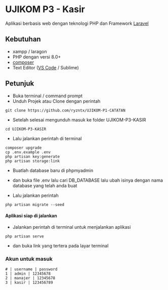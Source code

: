 # UJIKOM P3 - Kasir

Aplikasi berbasis web dengan teknologi PHP dan Framework [Laravel](https://laravel.com/)

## Kebutuhan
+ xampp / laragon
+ PHP dengan versi 8.0+
+ [composer](https://getcomposer.org/download/)
+ Text Editor ([VS Code](https://code.visualstudio.com/download) / Sublime)

## Petunjuk

+ Buka terminal / command prompt
+ Unduh Projek atau Clone dengan perintah

```
git clone https://github.com/ryzntx/UJIKOM-P1-CATATAN
```

+ Setelah selesai mengunduh masuk ke folder UJIKOM-P3-KASIR

```
cd UJIKOM-P3-KASIR
```

+ Lalu jalankan perintah di terminal

```
composer upgrade
cp .env.example .env
php artisan key:generate
php artisan storage:link
```

+ Buatlah database baru di phpmyadmin
+ dan buka file .env lalu cari DB_DATABASE lalu ubah isinya dengan nama database yang telah anda buat

+ Lalu jalankan perintah

```
php artisan migrate --seed
```

#### Aplikasi siap di jalankan

+ Jalankan perintah di terminal untuk menjalankan aplikasi
```
php artisan serve
```
+ dan buka link yang tertera pada layar terminal

### Akun untuk masuk
```
# | username | password
1 | admin | 12345678
2 | manajer | 12345678
3 | kasir | 123456789
```
